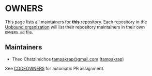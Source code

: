# OWNERS

This page lists all maintainers for **this** repository. Each repository in the [Upbound
organization](https://github.com/upbound/) will list their repository maintainers in their own
`OWNERS.md` file.


## Maintainers

* Theo Chatzimichos <tampakrap@gmail.com> ([tampakrap](https://github.com/tampakrap))

See [CODEOWNERS](./CODEOWNERS) for automatic PR assignment.
